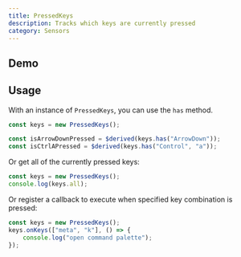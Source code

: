 ```yaml
---
title: PressedKeys
description: Tracks which keys are currently pressed
category: Sensors
---
```


<script>
import Demo from '$lib/components/demos/pressed-keys.svelte';
</script>

## Demo

<Demo />

## Usage

With an instance of `PressedKeys`, you can use the `has` method.

```ts
const keys = new PressedKeys();

const isArrowDownPressed = $derived(keys.has("ArrowDown"));
const isCtrlAPressed = $derived(keys.has("Control", "a"));
```

Or get all of the currently pressed keys:

```ts
const keys = new PressedKeys();
console.log(keys.all);
```

Or register a callback to execute when specified key combination is pressed:

```ts
const keys = new PressedKeys();
keys.onKeys(["meta", "k"], () => {
	console.log("open command palette");
});
```
